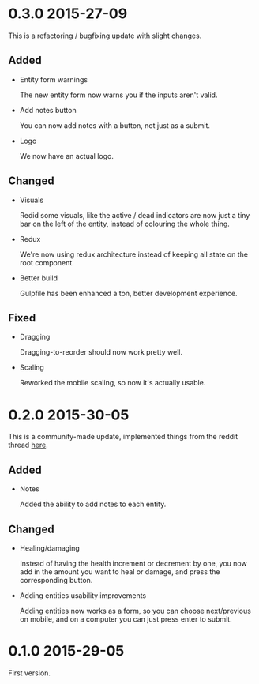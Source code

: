 # 0.3.0 2015-27-09

This is a refactoring / bugfixing update with slight changes.

## Added

+ Entity form warnings

  The new entity form now warns you if the inputs aren't valid.

+ Add notes button

  You can now add notes with a button, not just as a submit.

+ Logo

  We now have an actual logo.

## Changed

+ Visuals

  Redid some visuals, like the active / dead indicators are now just a tiny bar on the left of the entity, instead of colouring the whole thing.

+ Redux

  We're now using redux architecture instead of keeping all state on the root component.

+ Better build

  Gulpfile has been enhanced a ton, better development experience.

## Fixed

+ Dragging

  Dragging-to-reorder should now work pretty well.

+ Scaling

  Reworked the mobile scaling, so now it's actually usable.

# 0.2.0 2015-30-05

This is a community-made update, implemented things from the reddit thread [here](http://www.reddit.com/r/DnD/comments/37r1v2/hey_guys_im_a_dm_and_ive_needed_a_simple/).

## Added

+ Notes

  Added the ability to add notes to each entity.

## Changed

+ Healing/damaging

  Instead of having the health increment or decrement by one, you now add in the amount you want to heal or damage, and press the corresponding button.

+ Adding entities usability improvements

  Adding entities now works as a form, so you can choose next/previous on mobile, and on a computer you can just press enter to submit.

# 0.1.0 2015-29-05

First version.